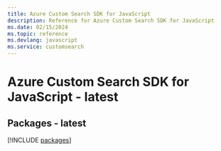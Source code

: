```yaml
---
title: Azure Custom Search SDK for JavaScript
description: Reference for Azure Custom Search SDK for JavaScript
ms.date: 02/15/2024
ms.topic: reference
ms.devlang: javascript
ms.service: customsearch
---
```

# Azure Custom Search SDK for JavaScript - latest
## Packages - latest
[!INCLUDE [packages](custom-search-index.md)]